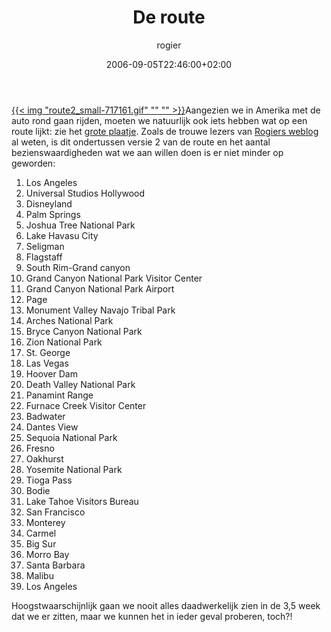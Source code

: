 ﻿---
title: De route
author: rogier
type: post
date: 2006-09-05T22:46:00+02:00
url: /weblog/2006/09/05/de-route/
commentFolder: 2006-09-05-de-route
categories:
- Vakantie
tags:
- Amerika
- westkust
resources:
- src: route2_small-717161.gif

---
[{{< img "route2_small-717161.gif" ""  "" >}}](http://www.progz.nl/weblog/vakantie/uploaded_images/Route2-718456.gif)Aangezien we in Amerika met de auto rond gaan rijden, moeten we natuurlijk ook iets hebben wat op een route lijkt: zie het [grote plaatje](http://www.progz.nl/weblog/vakantie/uploaded_images/Route2-718456.gif). Zoals de trouwe lezers van [Rogiers weblog](http://www.progz.nl/weblog/data/index_personal.html) al weten, is dit ondertussen versie 2 van de route en het aantal bezienswaardigheden wat we aan willen doen is er niet minder op geworden:  
1) Los Angeles  
2) Universal Studios Hollywood  
3) Disneyland  
4) Palm Springs  
5) Joshua Tree National Park  
6) Lake Havasu City  
7) Seligman  
8) Flagstaff  
9) South Rim-Grand canyon  
10) Grand Canyon National Park Visitor Center  
11) Grand Canyon National Park Airport  
12) Page  
13) Monument Valley Navajo Tribal Park  
14) Arches National Park  
15) Bryce Canyon National Park  
16) Zion National Park  
17) St. George  
18) Las Vegas  
19) Hoover Dam  
20) Death Valley National Park  
21) Panamint Range  
22) Furnace Creek Visitor Center  
23) Badwater  
24) Dantes View  
25) Sequoia National Park  
26) Fresno  
27) Oakhurst  
28) Yosemite National Park  
29) Tioga Pass  
30) Bodie  
31) Lake Tahoe Visitors Bureau  
32) San Francisco  
33) Monterey  
34) Carmel  
35) Big Sur  
36) Morro Bay  
37) Santa Barbara  
38) Malibu  
39) Los Angeles  

Hoogstwaarschijnlijk gaan we nooit alles daadwerkelijk zien in de 3,5 week dat we er zitten, maar we kunnen het in ieder geval proberen, toch?!
